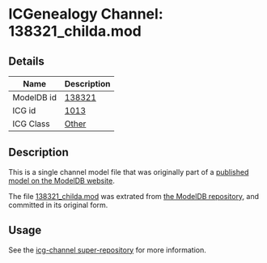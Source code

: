 # ICGenealogy Channel: 138321\_childa.mod

## Details

Name | Description
---- | -----------
ModelDB id | [138321](http://senselab.med.yale.edu/ModelDB/ShowModel.cshtml?model=138321)
ICG id | [1013](http://icg.neurotheory.ox.ac.uk/channels/other/1013)
ICG Class | [Other](http://icg.neurotheory.ox.ac.uk/channels/other)

## Description

This is a single channel model file that was originally part of a [published model on the ModelDB website](http://senselab.med.yale.edu/mModelDB/ShowModel.cshtml?model=138321).

The file [138321\_childa.mod](138321_childa.mod) was extrated from [the ModelDB repository](http://senselab.med.yale.edu/ModelDB/ShowModel.cshtml?model=138321), and committed in its original form.

## Usage

See the [icg-channel super-repository](https://github.com/icgenealogy/icg-channels) for more information.